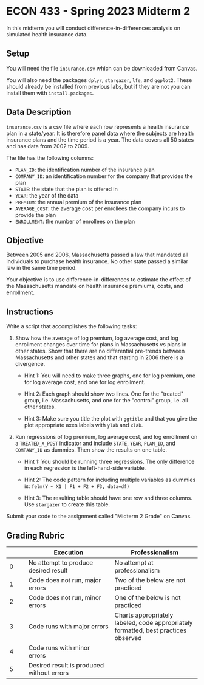 # ECON 433 - Spring 2023 Midterm 2

In this midterm you will conduct difference-in-differences analysis on simulated health insurance data.

## Setup

You will need the file `insurance.csv` which can be downloaded from Canvas.

You will also need the packages `dplyr`, `stargazer`, `lfe`, and `ggplot2`. These should already be installed from previous labs, but if they are not you can install them with `install.packages`.

## Data Description

`insurance.csv` is a csv file where each row represents a health insurance plan in a state/year. It is therefore panel data where the subjects are health insurance plans and the time period is a year. The data covers all 50 states and has data from 2002 to 2009.

The file has the following columns:

- `PLAN_ID`: the identification number of the insurance plan
- `COMPANY_ID`: an identification number for the company that provides the plan
- `STATE`: the state that the plan is offered in
- `YEAR`: the year of the data
- `PREMIUM`: the annual premium of the insurance plan
- `AVERAGE_COST`: the average cost per enrollees the company incurs to provide the plan
- `ENROLLMENT`: the number of enrollees on the plan

## Objective

Between 2005 and 2006, Massachusetts passed a law that mandated all individuals to purchase health insurance. No other state passed a similar law in the same time period. 

Your objective is to use difference-in-differences to estimate the effect of the Massachusetts mandate on health insurance premiums, costs, and enrollment.

## Instructions

Write a script that accomplishes the following tasks:

1. Show how the average of log premium, log average cost, and log enrollment changes over time for plans in Massachusetts vs plans in other states. Show that there are no differential pre-trends between Massachusetts and other states and that starting in 2006 there is a divergence.

    - Hint 1: You will need to make three graphs, one for log premium, one for log average cost, and one for log enrollment.
    
    - Hint 2: Each graph should show two lines. One for the "treated" group, i.e. Massachusetts, and one for the "control" group, i.e. all other states. 
    
    - Hint 3: Make sure you title the plot with `ggtitle` and that you give the plot appropriate axes labels with `ylab` and `xlab`.
    
2. Run regressions of log premium, log average cost, and log enrollment on a `TREATED_X_POST` indicator and include `STATE`, `YEAR`, `PLAN_ID`, and `COMPANY_ID` as dummies. Then show the results on one table.

    - Hint 1: You should be running three regressions. The only difference in each regression is the left-hand-side variable.
    
    - Hint 2: The code pattern for including multiple variables as dummies is: `felm(Y ~ X1 | F1 + F2 + F3, data=df)` 
    
    - Hint 3: The resulting table should have one row and three columns. Use `stargazer` to create this table.
    
Submit your code to the assignment called "Midterm 2 Grade" on Canvas.

## Grading Rubric

<style>
table th:first-of-type {
    width: 10%;
}
table th:nth-of-type(2) {
    width: 45%;
}
table th:nth-of-type(3) {
    width: 45%;
}
</style>

|     | Execution                                 | Professionalism                                                                     |
| --- | --------------------------                | ----------------------------------------------------------------------------------- |
|  0  | No attempt to produce desired result      | No attempt at professionalism                                                       |
|  1  | Code does not run, major errors           | Two of the below are not practiced                                                  |
|  2  | Code does not run, minor errors           | One of the below is not practiced                                                   | 
|  3  | Code runs with major errors               | Charts appropriately labeled, code appropriately formatted, best practices observed |    
|  4  | Code runs with minor errors               |                                                                                     |
|  5  | Desired result is produced without errors |                                                                                     |





